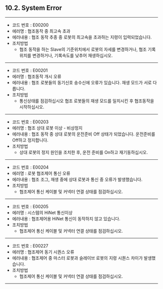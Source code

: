 ﻿## 10.2. System Error



---

- 코드 번호 : E00200     
- 에러명 : 협조동작 중 최고속 초과
- 에러내용 : 협조 동작 추종 중 로봇의 최고속을 초과하는 지령이 입력되었습니다.
- 조치방법
    - 협조 동작을 하는 Slave의 기준위치에서 로봇의 자세를 변경하거나, 협조 기록 위치를 변경하거나, 기록속도를 낮추어 재생하십시오.
---

- 코드 번호 : E00201      
- 에러명 : 협조동작 개시 오류 
- 에러내용 : 협조 로봇들의 동기신호 송수신에 오류가 있습니다. 재생 모드가 서로 다릅니다.
- 조치방법
    - 통신상태를 점검하십시오 협조 로봇들의 재생 모드를 일치시킨 후 협조동작을 시작하십시오.
---

- 코드 번호 : E00203       
- 에러명 : 협조 상대 로봇 이상 - 비상정지 
- 에러내용 : 협조 동작 중 상대 로봇의 운전준비 Off 상태가 되었습니다. 운전준비를 Off하고 정지합니다. 
- 조치방법
    - 상대 로봇의 정지 원인을 조치한 후, 운전 준비를 On하고 재기동하십시오.
---

- 코드 번호 : E00204        
- 에러명 : 로봇 협조제어 통신 오류
- 에러내용 : 협조 조그, 재생 중에 상대 로봇과 통신 중 오류가 발생했습니다.
- 조치방법
    - 협조제어 통신 케이블 및 커넥터 연결 상태를 점검하십시오.
---

- 코드 번호 : E00205         
- 에러명 : 시스템의 HiNet 통신이상
- 에러내용 : 협조제어용 HiNet 통신이 동작하지 않고 있습니다.
- 조치방법
    - 협조제어 통신 케이블 및 커넥터 연결 상태를 점검하십시오.
---


- 코드 번호 : E00227          
- 에러명 : 협조제어 동기 시퀀스 오류 
- 에러내용 : 협조제어 중 마스터 로봇과 슬레이브 로봇의 지령 시퀀스 차이가 발생했습니다.
- 조치방법
    - 협조제어 통신 케이블 및 커넥터 연결 상태를 점검하십시오.
---